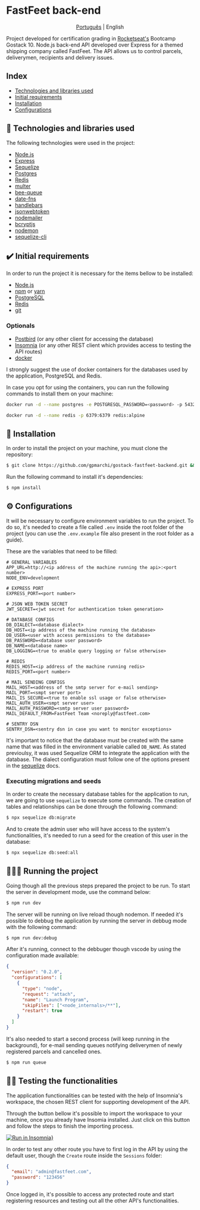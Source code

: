 # FastFeet back-end

<p align="center">
  <a href="https://github.com/gpmarchi/gostack-fastfeet-backend">Português</a> |
  <span>English</span>
</p>

Project developed for certification grading in [Rocketseat's](https://rocketseat.com.br/) Bootcamp Gostack 10. Node.js back-end API developed over Express for a themed shipping company called FastFeet. The API allows us to control parcels, deliverymen, recipients and delivery issues.

## Index

- [Technologies and libraries used](#-technologies-and-libraries-used)
- [Initial requirements](#-initial-requirements)
- [Installation](#-installation)
- [Configurations](#-configurations)

## 🤖️ Technologies and libraries used

The following technologies were used in the project:

- [Node.js](https://nodejs.org/en/download/)
- [Express](https://expressjs.com/pt-br/)
- [Sequelize](https://sequelize.org/)
- [Postgres](https://www.postgresql.org/)
- [Redis](https://redis.io/)
- [multer](https://github.com/expressjs/multer)
- [bee-queue](https://github.com/bee-queue/bee-queue)
- [date-fns](https://date-fns.org/)
- [handlebars](https://handlebarsjs.com/)
- [jsonwebtoken](https://jwt.io/)
- [nodemailer](https://nodemailer.com/about/)
- [bcryptjs](https://github.com/dcodeIO/bcrypt.js#readme)
- [nodemon](https://nodemon.io/)
- [sequelize-cli](https://github.com/sequelize/cli)

## ✔️ Initial requirements

In order to run the project it is necessary for the items bellow to be installed:

- [Node.js](https://nodejs.org/en/download/)
- [npm](https://www.npmjs.com/get-npm) or [yarn](https://classic.yarnpkg.com/en/docs/install/#mac-stable)
- [PostgreSQL](https://www.postgresql.org/download/)
- [Redis](https://redis.io/)
- [git](https://git-scm.com/downloads)

### Optionals

- [Postbird](https://www.electronjs.org/apps/postbird) (or any other client for accessing the database)
- [Insomnia](https://insomnia.rest/download/) (or any other REST client which provides access to testing the API routes)
- [docker](https://www.docker.com/)

I strongly suggest the use of docker containers for the databases used by the application, PostgreSQL and Redis.

In case you opt for using the containers, you can run the following commands to install them on your machine:

```bash
docker run -d --name postgres -e POSTGRESQL_PASSWORD=<password> -p 5432:5432 postgres
```

```bash
docker run -d --name redis -p 6379:6379 redis:alpine
```

## 🔔️ Installation

In order to install the project on your machine, you must clone the repository:

```bash
$ git clone https://github.com/gpmarchi/gostack-fastfeet-backend.git && cd gostack-fastfeet-backend
```

Run the following command to install it's dependencies:

```bash
$ npm install
```

## ⚙️ Configurations

It will be necessary to configure environment variables to run the project. To do so, it's needed to create a file called `.env` inside the root folder of the project (you can use the `.env.example` file also present in the root folder as a guide).

These are the variables that need to be filled:

```env
# GENERAL VARIABLES
APP_URL=http://<ip address of the machine running the api>:<port number>
NODE_ENV=development

# EXPRESS PORT
EXPRESS_PORT=<port number>

# JSON WEB TOKEN SECRET
JWT_SECRET=<jwt secret for authentication token generation>

# DATABASE CONFIGS
DB_DIALECT=<database dialect>
DB_HOST=<ip address of the machine running the database>
DB_USER=<user with access permissions to the database>
DB_PASSWORD=<database user password>
DB_NAME=<database name>
DB_LOGGING=<true to enable query logging or false otherwise>

# REDIS
REDIS_HOST=<ip address of the machine running redis>
REDIS_PORT=<port number>

# MAIL SENDING CONFIGS
MAIL_HOST=<address of the smtp server for e-mail sending>
MAIL_PORT=<smpt server port>
MAIL_IS_SECURE=<true to enable ssl usage or false otherwise>
MAIL_AUTH_USER=<smpt server user>
MAIL_AUTH_PASSWORD=<smtp server user password>
MAIL_DEFAULT_FROM=FastFeet Team <noreply@fastfeet.com>

# SENTRY DSN
SENTRY_DSN=<sentry dsn in case you want to monitor exceptions>
```

It's important to notice that the database must be created with the same name that was filled in the environment variable called `DB_NAME`. As stated previoulsy, it was used Sequelize ORM to integrate the application with the database. The dialect configuration must follow one of the options present in the [sequelize](https://sequelize.org/v5/manual/dialects.html) docs.

### Executing migrations and seeds

In order to create the necessary database tables for the application to run, we are going to use `sequelize` to execute some commands. The creation of tables and relationships can be done through the following command:

```bash
$ npx sequelize db:migrate
```

And to create the admin user who will have access to the system's functionalities, it's needed to run a seed for the creation of this user in the database:

```bash
$ npx sequelize db:seed:all
```

## 🏃️🏃‍♀️️ Running the project

Going though all the previous steps prepared the project to be run. To start the server in development mode, use the command below:

```bash
$ npm run dev
```

The server will be running on live reload though nodemon. If needed it's possible to debbug the application by running the server in debbug mode with the following command:

```bash
$ npm run dev:debug
```

After it's running, connect to the debbuger though vscode by using the configuration made available:

```json
{
  "version": "0.2.0",
  "configurations": [
    {
      "type": "node",
      "request": "attach",
      "name": "Launch Program",
      "skipFiles": ["<node_internals>/**"],
      "restart": true
    }
  ]
}
```

It's also needed to start a second process (will keep running in the background), for e-mail sending queues notifying deliverymen of newly registered parcels and cancelled ones.

```bash
$ npm run queue
```

## 👨‍💻️ Testing the functionalities

The application functionalities can be tested with the help of Insomnia's workspace, the chosen REST client for supporting development of the API.

Through the button bellow it's possible to import the workspace to your machine, once you already have Insomia installed. Just click on this button and follow the steps to finish the importing process.

[![Run in Insomnia}](https://insomnia.rest/images/run.svg)](https://insomnia.rest/run/?label=Fastfeet%20API&uri=https%3A%2F%2Fraw.githubusercontent.com%2Fgpmarchi%2Fgostack-fastfeet-backend%2Fmaster%2Finsomnia-workspace.json)

In order to test any other route you have to first log in the API by using the default user, though the `Create` route inside the `Sessions` folder:

```json
{
  "email": "admin@fastfeet.com",
  "password": "123456"
}
```

Once logged in, it's possible to access any protected route and start registering resources and testing out all the other API's functionalities.
